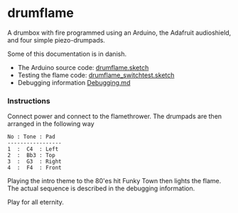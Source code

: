drumflame
=========

A drumbox with fire programmed using an Arduino, the Adafruit audioshield, and four simple piezo-drumpads.

Some of this documentation is in danish.

- The Arduino source code: [drumflame.sketch](./drumflame.sketch)
- Testing the flame code: [drumflame_switchtest.sketch](./drumflame_switchtest.sketch)
- Debugging information [Debugging.md](./DEBUGGING.md)

### Instructions

Connect power and connect to the flamethrower. The drumpads are then arranged in the following way

    No : Tone : Pad
    -----------------
    1  :  C4  : Left
    2  :  Bb3 : Top
    3  :  G3  : Right
    4  :  F4  : Front

Playing the intro theme to the 80'es hit Funky Town then lights the flame. The actual sequence is described in the debugging information.

Play for all eternity.